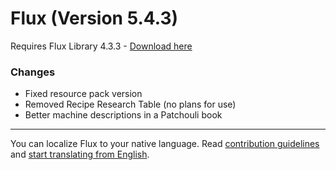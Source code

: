 # Flux (Version 5.4.3)
Requires Flux Library 4.3.3 - [Download here](https://www.curseforge.com/minecraft/mc-mods/fl/files)

### Changes
- Fixed resource pack version
- Removed Recipe Research Table (no plans for use)
- Better machine descriptions in a Patchouli book

----
You can localize Flux to your native language.
Read [contribution guidelines](https://github.com/Szewek/Flux/blob/master/.github/CONTRIBUTING.md) and [start translating from English](https://github.com/Szewek/Flux/tree/master/src/main/resources/generators/flux/lang).